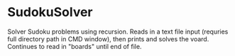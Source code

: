 # SudokuSolver
Solver Sudoku problems using recursion. Reads in a text file input (requries full directory path in CMD window), then prints and solves the voard. Continues to read in "boards" until end of file. 
